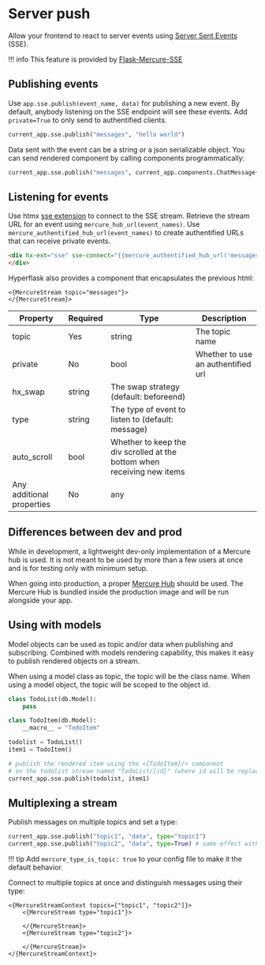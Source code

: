 # Server push

Allow your frontend to react to server events using [Server Sent Events](https://developer.mozilla.org/en-US/docs/Web/API/Server-sent_events/Using_server-sent_events) (SSE).

!!! info
    This feature is provided by [Flask-Mercure-SSE](https://github.com/hyperflask/flask-mercure-sse)

## Publishing events

Use `app.sse.publish(event_name, data)` for publishing a new event. By default, anybody listening on the SSE endpoint will see these events. Add `private=True` to only send to authentified clients.

```py
current_app.sse.publish("messages", "hello world")
```

Data sent with the event can be a string or a json serializable object. You can send rendered component by calling components programmatically:

```py
current_app.sse.publish("messages", current_app.components.ChatMessage(msg="hello world"))
```

## Listening for events

Use htmx [sse extension](https://htmx.org/extensions/sse/) to connect to the SSE stream. Retrieve the stream URL for an event using `mercure_hub_url(event_names)`. Use `mercure_authentified_hub_url(event_names)` to create authentified URLs that can receive private events.

```html
<div hx-ext="sse" sse-connect="{{mercure_authentified_hub_url('messages')}}" sse-swap="message" hx-swap="beforeend">
</div>
```

Hyperflask also provides a component that encapsulates the previous html:

```
<{MercureStream topic="messages"}>
</{MercureStream}>
```

| Property | Required | Type | Description |
|----------|----------|------|-------------|
|topic|Yes|string|The topic name|
|private|No|bool|Whether to use an authentified url|
|hx_swap|string|The swap strategy (default: beforeend)|
|type|string|The type of event to listen to (default: message)|
|auto_scroll|bool|Whether to keep the div scrolled at the bottom when receiving new items|
|Any additional properties|No|any||

## Differences between dev and prod

While in development, a lightweight dev-only implementation of a Mercure hub is used. It is not meant to be used by more than a few users at once and is for testing only with minimum setup.

When going into production, a proper [Mercure Hub](https://mercure.rocks/docs/hub/install) should be used. The Mercure Hub is bundled inside the production image and will be run alongside your app.

## Using with models

Model objects can be used as topic and/or data when publishing and subscribing. Combined with models rendering capability, this makes it easy to publish rendered objects on a stream.

When using a model class as topic, the topic will be the class name. When using a model object, the topic will be scoped to the object id.

```py
class TodoList(db.Model):
    pass

class TodoItem(db.Model):
    __macro__ = "TodoItem"

todolist = TodoList()
item1 = TodoItem()

# publish the rendered item using the <{TodoItem}/> component
# on the todolist stream named "TodoList/{id}" (where id will be replaced by the list id)
current_app.sse.publish(todolist, item1)
```

## Multiplexing a stream

Publish messages on multiple topics and set a type:

```py
current_app.sse.publish("topic1", "data", type="topic1")
current_app.sse.publish("topic2", "data", type=True) # same effect without repeating topic in type
```

!!! tip
    Add `mercure_type_is_topic: true` to your config file to make it the default behavior.

Connect to multiple topics at once and distinguish messages using their type:

```
<{MercureStreamContext topics=["topic1", "topic2"]}>
    <{MercureStream type="topic1"}>

    </{MercureStream}>
    <{MercureStream type="topic2"}>

    </{MercureStream}>
</{MercureStreamContext}>
```